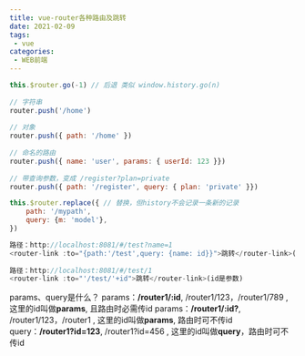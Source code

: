 ```yaml
---
title: vue-router各种路由及跳转
date: 2021-02-09
tags:
 - vue
categories:
 - WEB前端
---
```


```js
this.$router.go(-1) // 后退 类似 window.history.go(n)
 
// 字符串
router.push('/home')
 
// 对象
router.push({ path: '/home' })
 
// 命名的路由
router.push({ name: 'user', params: { userId: 123 }})
 
// 带查询参数，变成 /register?plan=private
router.push({ path: '/register', query: { plan: 'private' }})
```

```js
this.$router.replace({ // 替换，但history不会记录一条新的记录
    path: '/mypath',
    query: {m: 'model'},
})
```

```js
路径：http://localhost:8081/#/test?name=1
<router-link :to="{path:'/test',query: {name: id}}">跳转</router-link>(id是参数)
 
路径：http://localhost:8081/#/test/1
<router-link :to="'/test/'+id">跳转</router-link>(id是参数)
```

params、query是什么？
params：**/router1/:id**, /router1/123，/router1/789 , 这里的id叫做**params**, 且路由时必需传id
params：**/router1/:id?**, /router1/123，/router1 , 这里的id叫做**params**, 路由时可不传id
query：**/router1?id=123**, /router1?id=456 , 这里的id叫做**query**，路由时可不传id